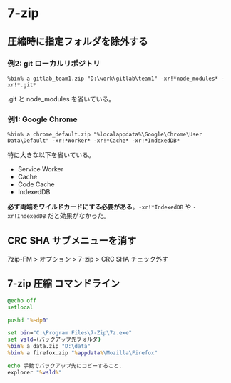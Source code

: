 # 7-zip

## 圧縮時に指定フォルダを除外する

### 例2: git ローカルリポジトリ

```
%bin% a gitlab_team1.zip "D:\work\gitlab\team1" -xr!*node_modules* -xr!*.git*
```

.git と node_modules を省いている。

### 例1: Google Chrome

```
%bin% a chrome_default.zip "%localappdata%\Google\Chrome\User Data\Default" -xr!*Worker* -xr!*Cache* -xr!*IndexedDB*
```

特に大きな以下を省いている。

- Service Worker
- Cache
- Code Cache
- IndexedDB

**必ず両端をワイルドカードにする必要がある**。`-xr!*IndexedDB` や `-xr!IndexedDB` だと効果がなかった。

## CRC SHA サブメニューを消す
7zip-FM > オプション > 7-zip > CRC SHA チェック外す

## 7-zip 圧縮 コマンドライン

```bat
@echo off
setlocal

pushd "%~dp0"

set bin="C:\Program Files\7-Zip\7z.exe"
set vsld=(バックアップ先フォルダ)
%bin% a data.zip "D:\data"
%bin% a firefox.zip "%appdata%\Mozilla\Firefox"

echo 手動でバックアップ先にコピーすること.
explorer "%vsld%"
```
